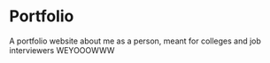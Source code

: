 # Portfolio
A portfolio website about me as a person, meant for colleges and job interviewers
WEYOOOWWW